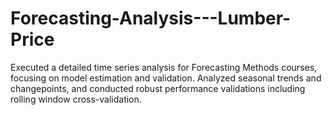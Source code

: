 # Forecasting-Analysis---Lumber-Price
Executed a detailed time series analysis for Forecasting Methods courses, focusing on model estimation and validation. Analyzed seasonal trends and changepoints, and conducted robust performance validations including rolling window cross-validation.
